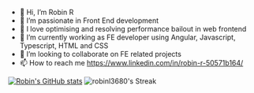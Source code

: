 - 👋 Hi, I’m Robin R
- 👀 I’m passionate in Front End development
- 🥰 I love optimising and resolving performance bailout in web frontend
- 🌱 I’m currently working as FE developer using Angular, Javascript, Typescript, HTML and CSS
- 💞️ I’m looking to collaborate on FE related projects
- 📫 How to reach me https://www.linkedin.com/in/robin-r-50571b164/

[![Robin's GitHub stats](https://github-readme-stats.vercel.app/api?username=robinl3680)](https://github.com/anuraghazra/github-readme-stats)
![robinl3680's Streak](https://github-readme-streak-stats.herokuapp.com/?user=robinl3680&theme=vue-dark&hide_border=true)

<!---
robinl3680/robinl3680 is a ✨ special ✨ repository because its `README.md` (this file) appears on your GitHub profile.
You can click the Preview link to take a look at your changes.
--->
